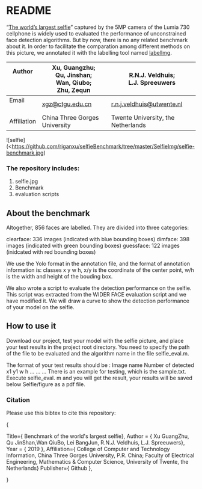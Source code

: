 # README

“[The world’s largest selfie](https://www.gsmarena.com/nokia_lumia_730_captures_worlds_largest_selfie-news-10285.php)” captured by the 5MP camera of the Lumia 730 cellphone is widely used to evaluated the performance of unconstrained face detection algorithms. But by now, there is no any related benchmark about it. In order to facilitate the comparation among different methods on this picture, we annotated it with the labelling tool named [labelImg](https://pypi.org/project/labelImg/). 

| Author<br /><br /><br /> | Xu, Guangzhu;<br /> Qu, Jinshan; <br />Wan, Qiubo;<br /> Zhu, Zequn | R.N.J. Veldhuis;<br />L.J. Spreeuwers<br /> |
| ------------------------ | ------------------------------------------------------------ | ------------------------------------------- |
| Email<br /><br />        | xgz@ctgu.edu.cn                                              | r.n.j.veldhuis@utwente.nl                   |
| Affiliation              | China Three Gorges University                                | Twente University, the Netherlands          |

![selfie](<https://github.com/riganxu/selfieBenchmark/tree/master/SelfieImg/selfie-benchmark.jpg)

### The repository includes:

1. selfie.jpg
2. Benchmark
3. evaluation scripts

## About the benchmark

Altogether, 856 faces are labelled. They are divided into three categories: 

clearface: 336 images (indicated with blue bounding boxes)
dimface:  398 images (indicated with green bounding boxes) 
guessface: 122 images (inidcated with red bounding boxes)

We use the Yolo format in the annotation file, and the format of annotation information is: classes x y w h, x/y is the coordinate of the center point, w/h is the width and height of the bouding box.

We also wrote a script to evaluate the detection performance on the selfie. This script was extracted from the WIDER FACE evaluation script and we have modified it. We will draw a curve to show the detection performance of your model on the selfie.

## How to use it

Download our project, test your model with the selfie picture, and place your test results in the project root directory. You need to specify the path of the file to be evaluated and the algorithm name in the file selfie_eval.m.

The format of your test results should be :
Image name
Number of detected
x1 y1 w h
…
…
…
There is an example for testing, which is the sample.txt.
Execute selfie_eval. m and you will get the result, your results will be saved below Selfie/figure as a pdf file.

### Citation

Please use this bibtex to cite this repository:

{

Title={ Benchmark of the world's largest selfie},
Author = { Xu GuangZhu, Qu JinShan,Wan QiuBo, Lei BangJun, R.N.J. Veldhuis, L.J. Spreeuwers},
Year = { 2019 },
Affiliation={ College of Computer and Technology Information, China Three Gorges University, P.R. China;
                   Faculty of Electrical Engineering, Mathematics & Computer Science, University of Twente, the Netherlands}
Publisher={ Github },

}

 

